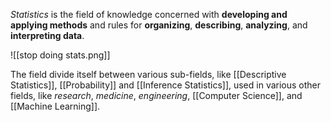 *Statistics* is the field of knowledge concerned with **developing and applying methods** and rules for **organizing**, **describing**, **analyzing**, and **interpreting data**.

![[stop doing stats.png]]

The field divide itself between various sub-fields, like [[Descriptive Statistics]], [[Probability]] and [[Inference Statistics]], used in various other fields, like *research*, *medicine*, *engineering*, [[Computer Science]], and [[Machine Learning]].

